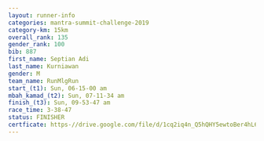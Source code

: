 ```yaml
---
layout: runner-info 
categories: mantra-summit-challenge-2019 
category-km: 15km 
overall_rank: 135
gender_rank: 100
bib: 887
first_name: Septian Adi
last_name: Kurniawan
gender: M
team_name: RunMlgRun
start_(t1): Sun, 06-15-00 am
mbah_kamad_(t2): Sun, 07-11-34 am
finish_(t3): Sun, 09-53-47 am
race_time: 3-38-47
status: FINISHER
certficate: https-//drive.google.com/file/d/1cq2iq4n_Q5hQHY5ewtoBer4hL60Dya6o/view?usp=sharing
---
```

